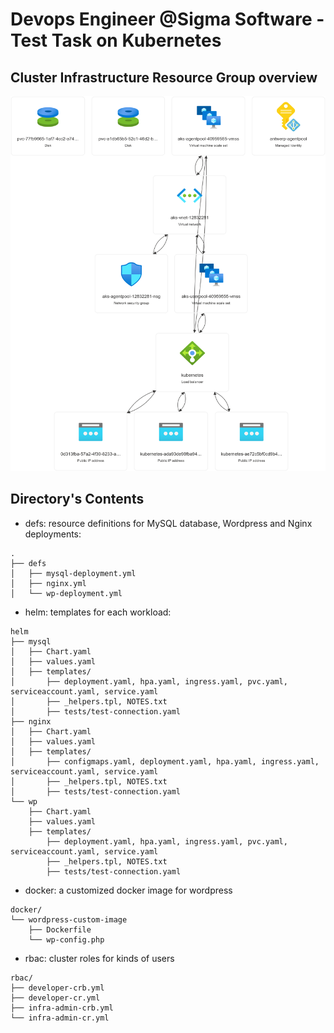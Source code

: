 # Devops Engineer @Sigma Software - Test Task on Kubernetes

## Cluster Infrastructure Resource Group overview

<img src="readme-assets\MC_sigma-test-aks-rg_antwerp_westus2.png" alt="Project Logo" width="650" height="600">

## Directory's Contents
* defs: resource definitions for MySQL database, Wordpress and Nginx deployments:
```
.
├── defs
│   ├── mysql-deployment.yml
│   ├── nginx.yml
│   └── wp-deployment.yml
```
* helm: templates for each workload:
```
helm
├── mysql
│   ├── Chart.yaml
│   ├── values.yaml
│   ├── templates/
│       ├── deployment.yaml, hpa.yaml, ingress.yaml, pvc.yaml, serviceaccount.yaml, service.yaml
│       ├── _helpers.tpl, NOTES.txt
│       ├── tests/test-connection.yaml
├── nginx
│   ├── Chart.yaml
│   ├── values.yaml
│   ├── templates/
│       ├── configmaps.yaml, deployment.yaml, hpa.yaml, ingress.yaml, serviceaccount.yaml, service.yaml
│       ├── _helpers.tpl, NOTES.txt
│       ├── tests/test-connection.yaml
└── wp
    ├── Chart.yaml
    ├── values.yaml
    ├── templates/
        ├── deployment.yaml, hpa.yaml, ingress.yaml, pvc.yaml, serviceaccount.yaml, service.yaml
        ├── _helpers.tpl, NOTES.txt
        ├── tests/test-connection.yaml
```
* docker: a customized docker image for wordpress
```
docker/
└── wordpress-custom-image
    ├── Dockerfile
    └── wp-config.php
```
* rbac: cluster roles for kinds of users
```
rbac/
├── developer-crb.yml
├── developer-cr.yml
├── infra-admin-crb.yml
└── infra-admin-cr.yml
```
